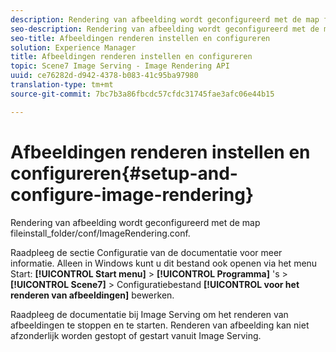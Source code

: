 ```yaml
---
description: Rendering van afbeelding wordt geconfigureerd met de map fileinstall_folder/conf/ImageRendering.conf.
seo-description: Rendering van afbeelding wordt geconfigureerd met de map fileinstall_folder/conf/ImageRendering.conf.
seo-title: Afbeeldingen renderen instellen en configureren
solution: Experience Manager
title: Afbeeldingen renderen instellen en configureren
topic: Scene7 Image Serving - Image Rendering API
uuid: ce76282d-d942-4378-b083-41c95ba97980
translation-type: tm+mt
source-git-commit: 7bc7b3a86fbcdc57cfdc31745fae3afc06e44b15

---
```



# Afbeeldingen renderen instellen en configureren{#setup-and-configure-image-rendering}

Rendering van afbeelding wordt geconfigureerd met de map fileinstall_folder/conf/ImageRendering.conf.

Raadpleeg de sectie Configuratie van de documentatie voor meer informatie. Alleen in Windows kunt u dit bestand ook openen via het menu Start: **[!UICONTROL Start menu]** > **[!UICONTROL Programma]** &#39;s > **[!UICONTROL Scene7]** > Configuratiebestand **[!UICONTROL voor het renderen van afbeeldingen]** bewerken.

Raadpleeg de documentatie bij Image Serving om het renderen van afbeeldingen te stoppen en te starten. Renderen van afbeelding kan niet afzonderlijk worden gestopt of gestart vanuit Image Serving.
